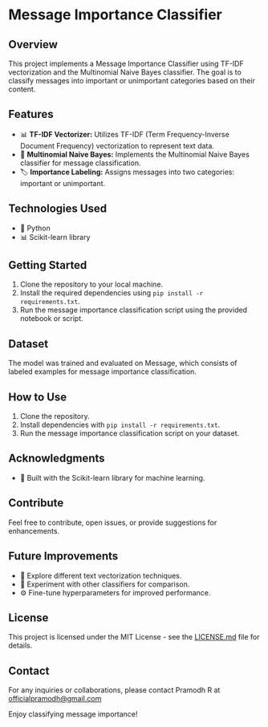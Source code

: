 # Message Importance Classifier

## Overview
This project implements a Message Importance Classifier using TF-IDF vectorization and the Multinomial Naive Bayes classifier. The goal is to classify messages into important or unimportant categories based on their content.

## Features
- 📊 **TF-IDF Vectorizer:** Utilizes TF-IDF (Term Frequency-Inverse Document Frequency) vectorization to represent text data.
- 🧠 **Multinomial Naive Bayes:** Implements the Multinomial Naive Bayes classifier for message classification.
- 🏷️ **Importance Labeling:** Assigns messages into two categories: important or unimportant.

## Technologies Used
- 🐍 Python
- 📊 Scikit-learn library

## Getting Started
1. Clone the repository to your local machine.
2. Install the required dependencies using `pip install -r requirements.txt`.
3. Run the message importance classification script using the provided notebook or script.

## Dataset
The model was trained and evaluated on Message, which consists of labeled examples for message importance classification.

## How to Use
1. Clone the repository.
2. Install dependencies with `pip install -r requirements.txt`.
3. Run the message importance classification script on your dataset.

## Acknowledgments
- 🙌 Built with the Scikit-learn library for machine learning.

## Contribute
Feel free to contribute, open issues, or provide suggestions for enhancements.

## Future Improvements
- 🔄 Explore different text vectorization techniques.
- 🧪 Experiment with other classifiers for comparison.
- ⚙️ Fine-tune hyperparameters for improved performance.

## License
This project is licensed under the MIT License - see the [LICENSE.md](LICENSE.md) file for details.

## Contact
For any inquiries or collaborations, please contact Pramodh R at officialpramodh@gmail.com

Enjoy classifying message importance!
